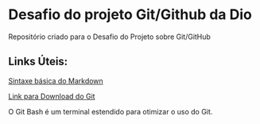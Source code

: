 # Desafio do projeto Git/Github da Dio
Repositório criado para o Desafio do Projeto sobre Git/GitHub

## Links Úteis:
[Sintaxe básica do Markdown](https://www.markdownguide.org/basic-syntax/)

[Link para Download do Git](https://git-scm.com/)

O Git Bash é um terminal estendido para otimizar o uso do Git.

